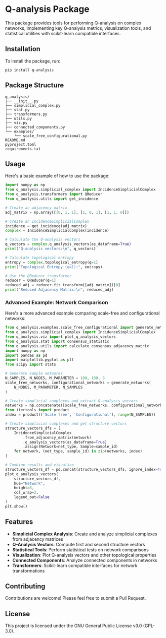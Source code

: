 # Q-analysis Package

This package provides tools for performing Q-analysis on complex networks, implementing key Q-analysis metrics, visualization tools, and statistical utilities with scikit-learn compatible interfaces.

## Installation

To install the package, run:

```
pip install q-analysis
```

## Package Structure

```
q_analysis/
├── __init__.py
├── simplicial_complex.py
├── stat.py
├── transformers.py
├── utils.py
├── viz.py
├── connected_components.py
└── examples/
    └── scale_free_configurational.py
README.md
pyproject.toml
requirements.txt
```

## Usage

Here's a basic example of how to use the package:

```python
import numpy as np
from q_analysis.simplicial_complex import IncidenceSimplicialComplex
from q_analysis.transformers import QReducer
from q_analysis.utils import get_incidence

# Create an adjacency matrix
adj_matrix = np.array([[0, 1, 1], [1, 0, 1], [1, 1, 0]])

# Create an IncidenceSimplicialComplex
incidence = get_incidence(adj_matrix)
complex = IncidenceSimplicialComplex(incidence)

# Calculate the Q-analysis vectors
q_vectors = complex.q_analysis_vectors(as_dataframe=True)
print("Q-analysis vectors:\n", q_vectors)

# Calculate topological entropy
entropy = complex.topological_entropy(q=1)
print("Topological Entropy (q=1):", entropy)

# Use the QReducer transformer
reducer = QReducer(q=1)
reduced_adj = reducer.fit_transform([adj_matrix])[0]
print("Reduced Adjacency Matrix:\n", reduced_adj)
```

### Advanced Example: Network Comparison

Here's a more advanced example comparing scale-free and configurational networks:

```python
from q_analysis.examples.scale_free_configurational import generate_networks
from q_analysis.simplicial_complex import IncidenceSimplicialComplex
from q_analysis.viz import plot_q_analysis_vectors
from q_analysis.stat import consensus_statistic
from q_analysis.utils import calculate_consensus_adjacency_matrix
import numpy as np
import pandas as pd
import matplotlib.pyplot as plt
from scipy import stats

# Generate sample networks
N_SAMPLES, N_NODES, M_PARAMETER = 100, 100, 8
scale_free_networks, configurational_networks = generate_networks(
    N_NODES, M_PARAMETER, N_SAMPLES
)

# Create simplicial complexes and extract Q-analysis vectors
networks = np.concatenate([scale_free_networks, configurational_networks])
from itertools import product
index = product(['Scale free', 'Configurational'], range(N_SAMPLES))

# Create simplicial complexes and get structure vectors
structure_vectors_dfs = [
    IncidenceSimplicialComplex
        .from_adjacency_matrix(network)
        .q_analysis_vectors(as_dataframe=True)
        .assign(Network=net_type, Sample=sample_id)
    for network, (net_type, sample_id) in zip(networks, index)
]

# Combine results and visualize
structure_vectors_df = pd.concat(structure_vectors_dfs, ignore_index=True)
plot_q_analysis_vectors(
    structure_vectors_df, 
    hue="Network", 
    height=3,
    col_wrap=2,
    legend_out=False
)
plt.show()
```

## Features

- **Simplicial Complex Analysis**: Create and analyze simplicial complexes from adjacency matrices
- **Q-Analysis Vectors**: Compute first and second structure vectors
- **Statistical Tools**: Perform statistical tests on network comparisons
- **Visualization**: Plot Q-analysis vectors and other topological properties
- **Connected Components**: Analyze connected components in networks
- **Transformers**: Scikit-learn compatible interfaces for network transformations

## Contributing

Contributions are welcome! Please feel free to submit a Pull Request.

## License

This project is licensed under the GNU General Public License v3.0 (GPL-3.0).